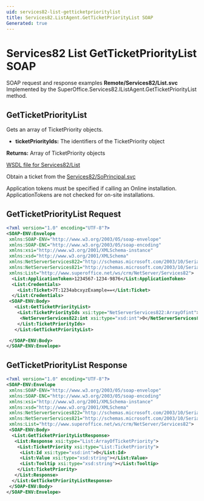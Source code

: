 ```yaml
---
uid: services82-list-getticketprioritylist
title: Services82.ListAgent.GetTicketPriorityList SOAP
Generated: true
---
```


# Services82 List GetTicketPriorityList SOAP

SOAP request and response examples **Remote/Services82/List.svc**
Implemented by the <see cref="M:SuperOffice.Services82.IListAgent.GetTicketPriorityList">SuperOffice.Services82.IListAgent.GetTicketPriorityList</see> method.

## GetTicketPriorityList

Gets an array of TicketPriority objects.

* **ticketPriorityIds:** The identifiers of the TicketPriority object

**Returns:** Array of TicketPriority objects


[WSDL file for Services82/List](../Services82-List.md)

Obtain a ticket from the [Services82/SoPrincipal.svc](../SoPrincipal/SoPrincipal.md)

Application tokens must be specified if calling an Online installation. ApplicationTokens are not checked for on-site installations.

## GetTicketPriorityList Request

```xml
<?xml version="1.0" encoding="UTF-8"?>
<SOAP-ENV:Envelope
 xmlns:SOAP-ENV="http://www.w3.org/2003/05/soap-envelope"
 xmlns:SOAP-ENC="http://www.w3.org/2003/05/soap-encoding"
 xmlns:xsi="http://www.w3.org/2001/XMLSchema-instance"
 xmlns:xsd="http://www.w3.org/2001/XMLSchema"
 xmlns:NetServerServices822="http://schemas.microsoft.com/2003/10/Serialization/Arrays"
 xmlns:NetServerServices821="http://schemas.microsoft.com/2003/10/Serialization/"
 xmlns:List="http://www.superoffice.net/ws/crm/NetServer/Services82">
  <List:ApplicationToken>1234567-1234-9876</List:ApplicationToken>
  <List:Credentials>
    <List:Ticket>7T:1234abcxyzExample==</List:Ticket>
  </List:Credentials>
 <SOAP-ENV:Body>
   <List:GetTicketPriorityList>
    <List:TicketPriorityIds xsi:type="NetServerServices822:ArrayOfint">
     <NetServerServices822:int xsi:type="xsd:int">0</NetServerServices822:int>
    </List:TicketPriorityIds>
   </List:GetTicketPriorityList>

 </SOAP-ENV:Body>
</SOAP-ENV:Envelope>

```


## GetTicketPriorityList Response

```xml
<?xml version="1.0" encoding="UTF-8"?>
<SOAP-ENV:Envelope
 xmlns:SOAP-ENV="http://www.w3.org/2003/05/soap-envelope"
 xmlns:SOAP-ENC="http://www.w3.org/2003/05/soap-encoding"
 xmlns:xsi="http://www.w3.org/2001/XMLSchema-instance"
 xmlns:xsd="http://www.w3.org/2001/XMLSchema"
 xmlns:NetServerServices822="http://schemas.microsoft.com/2003/10/Serialization/Arrays"
 xmlns:NetServerServices821="http://schemas.microsoft.com/2003/10/Serialization/"
 xmlns:List="http://www.superoffice.net/ws/crm/NetServer/Services82">
 <SOAP-ENV:Body>
  <List:GetTicketPriorityListResponse>
   <List:Response xsi:type="List:ArrayOfTicketPriority">
    <List:TicketPriority xsi:type="List:TicketPriority">
     <List:Id xsi:type="xsd:int">0</List:Id>
     <List:Value xsi:type="xsd:string"></List:Value>
     <List:Tooltip xsi:type="xsd:string"></List:Tooltip>
    </List:TicketPriority>
   </List:Response>
  </List:GetTicketPriorityListResponse>
 </SOAP-ENV:Body>
</SOAP-ENV:Envelope>

```

